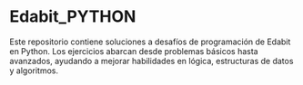 # Edabit_PYTHON
Este repositorio contiene soluciones a desafíos de programación de Edabit en Python. Los ejercicios abarcan desde problemas básicos hasta avanzados, ayudando a mejorar habilidades en lógica, estructuras de datos y algoritmos.
